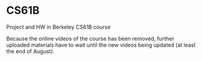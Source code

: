 # CS61B
Project and HW in Berkeley CS61B course

Because the online videos of the course has been removed, further uploaded materials have to wait until the new videos being updated (at least the end of August).
